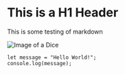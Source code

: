 # This is a H1 Header
This is some testing of markdown

![Image of a Dice](https://p1.pxfuel.com/preview/477/217/303/cube-play-random-luck.jpg)

```
let message = "Hello World!";
console.log(message);
```
